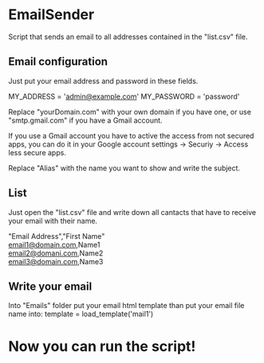 # EmailSender
 Script that sends an email to all addresses contained in the "list.csv" file.
 
 ## Email configuration
 Just put your email address and password in these fields.
 
 MY_ADDRESS = 'admin@example.com'
 MY_PASSWORD = 'password'
 
 Replace "yourDomain.com" with your own domain if you have one, or use "smtp.gmail.com" if you have a Gmail account.
 
 If you use a Gmail account you have to active the access from not secured apps, you can do it in your Google account settings -> Securiy -> Access less secure apps.
 
 Replace "Alias" with the name you want to show and write the subject.
 
 ## List 
 Just open the "list.csv" file and write down all cantacts that have to receive your email with their name.
 
 "Email Address","First Name"  
 email1@domain.com,Name1  
 email2@domani.com,Name2  
 email3@domain.com,Name3  
 
 ## Write your email
 Into "Emails" folder put your email html template than put your email file name into: template = load_template('mail1') 
 
 # Now you can run the script!
 
 
 
